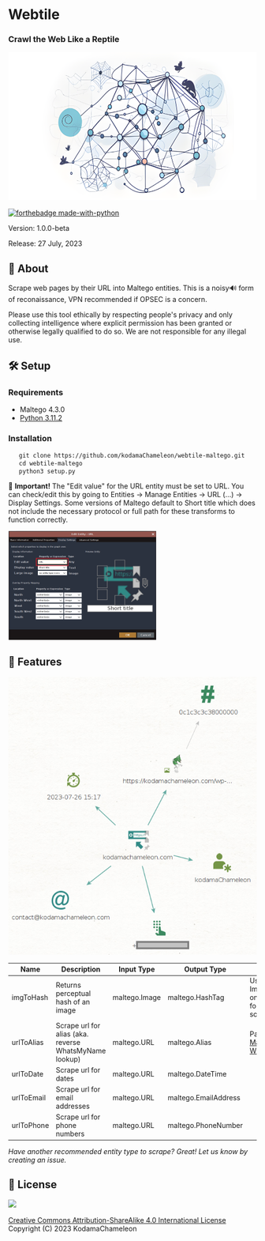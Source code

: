 # Webtile
### Crawl the Web Like a Reptile

<img src="./img/webtile.png" height="300px">

[![forthebadge made-with-python](http://ForTheBadge.com/images/badges/made-with-python.svg)](https://www.python.org/)

Version: 1.0.0-beta

Release: 27 July, 2023

## 💎 About

Scrape web pages by their URL into Maltego entities. This is a noisy🔊 form of reconaissance, VPN recommended if OPSEC is a concern.

Please use this tool ethically by respecting people's privacy and only collecting intelligence where explicit permission has been granted or otherwise legally qualified to do so. We are not responsible for any illegal use.

## 🛠️ Setup

### Requirements
- Maltego 4.3.0
- [Python 3.11.2](./requirements.txt)
   
### Installation
```
   git clone https://github.com/kodamaChameleon/webtile-maltego.git
   cd webtile-maltego
   python3 setup.py
```

🚨 **Important!** The "Edit value" for the URL entity must be set to URL. You can check/edit this by going to Entities -> Manage Entities -> URL (...) -> Display Settings. Some versions of Maltego default to Short title which does not include the necessary protocol or full path for these transforms to function correctly.

<img src="./img/edit-value.png" width="300px">
   
## 🧙 Features

<img src="./img/webtile_demo.png" width="600px">

| Name       | Description                                            | Input Type    | Output Type          | Notes                                                                                 |
|------------|--------------------------------------------------------|---------------|----------------------|---------------------------------------------------------------------------------------|
| imgToHash  | Returns perceptual hash of an image                    | maltego.Image | maltego.HashTag      | Use "To Images [Found on web page]" for initial scrape                                |
| urlToAlias | Scrape url for alias (aka. reverse WhatsMyName lookup) | maltego.URL   | maltego.Alias        | Pairs well with [Maltego-WhatsMyName](https://github.com/TURROKS/Maltego_WhatsMyName) |
| urlToDate  | Scrape url for dates                                   | maltego.URL   | maltego.DateTime     |                                                                                       |
| urlToEmail | Scrape url for email addresses                         | maltego.URL   | maltego.EmailAddress |                                                                                       |
| urlToPhone | Scrape url for phone numbers                           | maltego.URL   | maltego.PhoneNumber  |                                                                                       |

*Have another recommended entity type to scrape? Great! Let us know by creating an issue.*
   
## 📜 License
<img src="https://creativecommons.org/images/deed/FreeCulturalWorks_seal_x2.jpg" height="100px">

[Creative Commons Attribution-ShareAlike 4.0 International License](https://creativecommons.org/licenses/by-sa/4.0/)  
Copyright (C) 2023 KodamaChameleon
